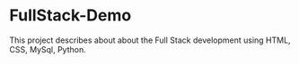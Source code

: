 # FullStack-Demo
This project describes about about the Full Stack development using HTML, CSS, MySql, Python.
